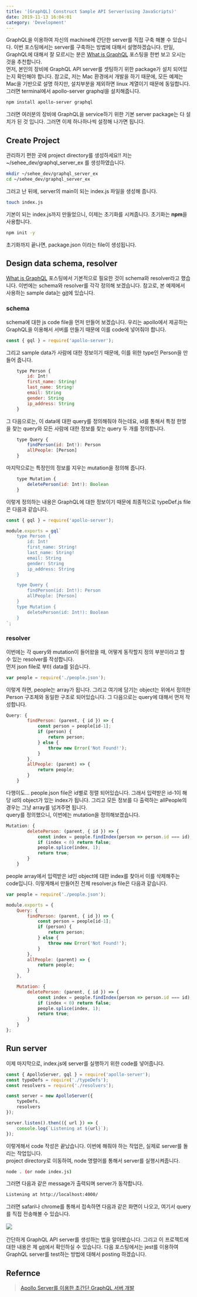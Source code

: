 ```yaml
---
title: '[GraphQL] Construct Sample API Server(using JavaScripts)'
date: 2019-11-13 16:04:01
category: 'Development'
---
```


GraphQL을 이용하여 자신의 machine에 간단한 server를 직접 구축 해볼 수 있습니다. 이번 포스팅에서는 server를 구축하는 방법에 대해서 설명하겠습니다.
만일, GraphQL에 대해서 잘 모르시는 분은 [What is GraphQL](../graphql-what-is-graphql) 포스팅을 한번 보고 오시는 것을 추천합니다.
<br>
먼저, 본인의 장비에 GraphQL API server를 셋팅하기 위한 package가 설치 되어있는지 확인해야 합니다. 참고로, 저는 Mac 환경에서 개발을 하기 때문에, 모든 예제는 Mac을 기반으로 설명 하지만, 설치부분을 제외하면 linux 계열이기 때문에 동일합니다.
그러면 terminal에서 apollo-server graphql을 설치해줍니다.

~~~bash
npm install apollo-server graphql
~~~

그러면 여러분의 장비에 GraphQL을 service하기 위한 기본 server package는 다 설치가 된 것 입니다. 그러면 이제 하나하나씩 설정해 나가면 됩니다.

## Create Project
관리하기 편한 곳에 project directory를 생성하세요!! 저는 ~/sehee\_dev/graphql\_server\_ex 를 생성하였습니다.

~~~bash
mkdir ~/sehee_dev/graphql_server_ex
cd ~/sehee_dev/graphql_server_ex
~~~

그러고 난 뒤에, server의 main이 되는 index.js 파일을 생성해 줍니다.

~~~bash
touch index.js
~~~

기본이 되는 index.js까지 만들었으니, 이제는 초기화를 시켜줍니다. 초기화는 <strong>npm</strong>을 사용합니다.
~~~bash
npm init -y
~~~

초기화까지 끝나면, package.json 이라는 file이 생성됩니다.

## Design data schema, resolver
[What is GraphQL](../graphql-what-is-graphql) 포스팅에서 기본적으로 필요한 것이 schema와 resolver라고 했습니다. 이번에는 schema와 resolver를 각각 정의해 보겠습니다.
참고로, 본 예제에서 사용하는 sample data는 [git](https://github.com/sehee-lee/graphql_server_ex/blob/master/people.json)에 있습니다.

### schema
schema에 대한 js code file을 먼저 만들어 보겠습니다.
우리는 apollo에서 제공하는 GraphQL을 이용해서 서버를 만들기 때문에 이를 code에 넣어줘야 합니다.
~~~javascript
const { gql } = require('apollo-server');
~~~

그리고 sample data가 사람에 대한 정보이기 때문에, 이를 위한 type인 Person을 만들어 줍니다.
~~~javascript
    type Person {
        id: Int!
        first_name: String!
        last_name: String!
        email: String
        gender: String
        ip_address: String
    }
~~~

그 다음으로는, 이 data에 대한 query를 정의해줘야 하는데요, id를 통해서 특정 한명을 찾는 query와 모든 사람에 대한 정보를 찾는 query 두 개를 정의합니다.
~~~javascript
    type Query {
        findPerson(id: Int!): Person
        allPeople: [Person]
    }
~~~

마지막으로는 특정인의 정보를 지우는 mutation을 정의해 줍니다.
~~~javascript
    type Mutation {
        deletePerson(id: Int!): Boolean
    }
~~~

이렇게 정의하는 내용은 GraphQL에 대한 정보이기 때문에 최종적으로 typeDef.js file은 다음과 같습니다.
~~~javascript
const { gql } = require('apollo-server');

module.exports = gql`
    type Person {
        id: Int!
        first_name: String!
        last_name: String!
        email: String
        gender: String
        ip_address: String
    }

    type Query {
        findPerson(id: Int!): Person
        allPeople: [Person]
    }
    type Mutation {
        deletePerson(id: Int!): Boolean
    }
`;
~~~

### resolver
이번에는 각 query와 mutation이 들어왔을 때, 어떻게 동작할지 정의 부분이라고 할 수 있는 resolver를 작성합니다.
<br>
먼저 json file로 부터 data를 읽습니다.

~~~javascript
var people = require('./people.json');
~~~

이렇게 하면, people는 array가 됩니다. 그리고 여기에 담기는 object는 위에서 정의한 Person 구조체와 동일한 구조로 되어있습니다. 그 다음으로는 query에 대해서 먼저 작성합니다.
~~~javascript
Query: {
        findPerson: (parent, { id }) => {
            const person = people[id-1];
            if (person) {
                return person;
            } else {
                throw new Error('Not Found!');
            }
        },
        allPeople: (parent) => {
            return people;
        }
    }
~~~

다행이도... people.json file은 id별로 정렬 되어있습니다. 그래서 입력받은 id-1이 해당 id의 object가 있는 index가 됩니다. 그리고 모든 정보를 다 출력하는 allPeople의 경우는 그냥 array를 넘겨주면 됩니다.
<br>
query를 정의했으니, 이번에는 mutation을 정의해보겠습니다.
~~~javascript
Mutation: {
        deletePerson: (parent, { id }) => {
            const index = people.findIndex(person => person.id === id);
            if (index < 0) return false;
            people.splice(index, 1);
            return true;
        }
    }
~~~
people array에서 입력받은 id인 object에 대한 index를 찾아서 이를 삭제해주는 code입니다. 이렇게해서 만들어진 전체 resolver.js file은 다음과 같습니다.
~~~javascript
var people = require('./people.json');

module.exports = {
    Query: {
        findPerson: (parent, { id }) => {
            const person = people[id-1];
            if (person) {
                return person;
            } else {
                throw new Error('Not Found!');
            }
        },
        allPeople: (parent) => {
            return people;
        }
    },

    Mutation: {
        deletePerson: (parent, { id }) => {
            const index = people.findIndex(person => person.id === id);
            if (index < 0) return false;
            people.splice(index, 1);
            return true;
        }
    }
};
~~~

## Run server
이제 마지막으로, index.js에 server를 실행하기 위한 code를 넣어줍니다.
~~~javascript
const { ApolloServer, gql } = require('apollo-server');
const typeDefs = require('./typeDefs');
const resolvers = require('./resolvers');

const server = new ApolloServer({
    typeDefs,
    resolvers
});

server.listen().then(({ url }) => {
    console.log(`Listening at ${url}`);
});
~~~
이렇게해서 code 작성은 끝났습니다. 이번에 해줘야 하는 작업은, 실제로 server를 돌리는 작업입니다.
<br>
project directory로 이동하여, node 명렬어를 통해서 server를 실행시켜줍니다.
~~~bash
node . (or node index.js)
~~~
그러면 다음과 같은 message가 출력되며 server가 동작합니다.
~~~bash
Listening at http://localhost:4000/
~~~
그러면 safari나 chrome를 통해서 접속하면 다음과 같은 화면이 나오고, 여기서 query를 직접 전송해볼 수 있습니다.
<br><br>
![](images/graphql-img/graphql-server-ex.png)
<br><br>
간단하게 GraphQL API server를 생성하는 법을 알아봤습니다. 그리고 이 프로젝트에 대한 내용은 제 [git](https://github.com/sehee-lee/graphql_server_ex)에서 확인하실 수 있습니다.
다음 포스팅에서는 jest를 이용하여 GraphQL server를 test하는 방법에 대해서 posting 하겠습니다.

## Refernce
> [Apollo Server를 이용한 초간단 GraphQL 서버 개발](https://www.daleseo.com/graphql-apollo-server)